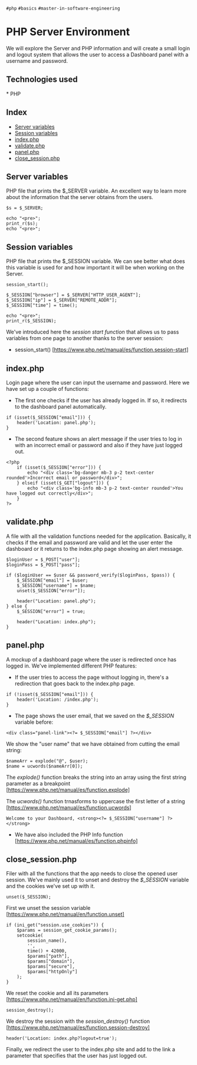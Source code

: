 `#php` `#basics` `#master-in-software-engineering`

# PHP Server Environment <!-- omit in toc -->

We will explore the Server and PHP information and will create a small login and logout system that allows the user to access a Dashboard panel with a username and password.

## Technologies used <!-- omit in toc -->

\* PHP

## Index <!-- omit in toc -->


- [Server variables](#server-variables)
- [Session variables](#session-variables)
- [index.php](#indexphp)
- [validate.php](#validatephp)
- [panel.php](#panelphp)
- [close_session.php](#close_sessionphp)


## Server variables

PHP file that prints the $_SERVER variable. An excellent way to learn more about the information that the server obtains from the users.

```
$s = $_SERVER;

echo "<pre>";
print_r($s);
echo "<pre>";
```

## Session variables

PHP file that prints the $_SESSION variable. We can see better what does this variable is used for and how important it will be when working on the Server.

```
session_start();

$_SESSION["browser"] = $_SERVER["HTTP_USER_AGENT"];
$_SESSION["ip"] = $_SERVER["REMOTE_ADDR"];
$_SESSION["time"] = time();

echo "<pre>";
print_r($_SESSION);
```

We've introduced here the *session start function* that allows us to pass variables from one page to another thanks to the server session:

* session_start() [https://www.php.net/manual/es/function.session-start]

## index.php

Login page where the user can input the username and password. Here we have set up a couple of functions:

* The first one checks if the user has already logged in. If so, it redirects to the dashboard panel automatically.

```
if (isset($_SESSION["email"])) {
    header('Location: panel.php');
}
```

* The second feature shows an alert message if the user tries to log in with an incorrect email or password and also if they have just logged out.

```
<?php
    if (isset($_SESSION["error"])) {
        echo "<div class='bg-danger mb-3 p-2 text-center rounded'>Incorrect email or password</div>";
    } elseif (isset($_GET["logout"])) {
        echo "<div class='bg-info mb-3 p-2 text-center rounded'>You have logged out correctly</div>";
    }
?>
```

## validate.php

A file with all the validation functions needed for the application. Basically, it checks if the email and password are valid and let the user enter the dashboard or it returns to the index.php page showing an alert message.

```
$loginUser = $_POST["user"];
$loginPass = $_POST["pass"];

if ($loginUser == $user && password_verify($loginPass, $pass)) {
    $_SESSION["email"] = $user;
    $_SESSION["username"] = $name;
    unset($_SESSION["error"]);

    header("Location: panel.php");
} else {
    $_SESSION["error"] = true;

    header("Location: index.php");
}
```

## panel.php

A mockup of a dashboard page where the user is redirected once has logged in. We've implemented different PHP features:

* If the user tries to access the page without logging in, there's a redirection that goes back to the index.php page.

```
if (!isset($_SESSION["email"])) {
    header('Location: /index.php');
}
```

* The page shows the user email, that we saved on the *$_SESSION* variable before:

```
<div class="panel-link"><?= $_SESSION["email"] ?></div>
```

We show the "user name" that we have obtained from cutting the email string:

```
$nameArr = explode("@", $user);
$name = ucwords($nameArr[0]);
```
The *explode()* function breaks the string into an array using the first string parameter as a breakpoint [https://www.php.net/manual/es/function.explode] 

The *ucwords()* function trnasforms to uppercase the first letter of a string [https://www.php.net/manual/es/function.ucwords]

```
Welcome to your Dashboard, <strong><?= $_SESSION["username"] ?></strong>
```

* We have also included the PHP Info function [https://www.php.net/manual/es/function.phpinfo]

## close_session.php

Filer with all the functions that the app needs to close the opened user session. We've mainly used it to unset and destroy the *$_SESSION* variable and the cookies we've set up with it.

```
unset($_SESSION);
```

First we unset the session variable [https://www.php.net/manual/en/function.unset]

```
if (ini_get("session.use_cookies")) {
    $params = session_get_cookie_params();
    setcookie(
        session_name(),
        '',
        time() + 42000,
        $params["path"],
        $params["domain"],
        $params["secure"],
        $params["httpOnly"]
    );
}
```

We reset the cookie and all its parameters [https://www.php.net/manual/en/function.ini-get.php]

```
session_destroy();
```

We destroy the session with the *session_destroy()* function [https://www.php.net/manual/es/function.session-destroy]

```
header('Location: index.php?logout=true');
```

Finally, we redirect the user to the index.php site and add to the link a parameter that specifies that the user has just logged out.